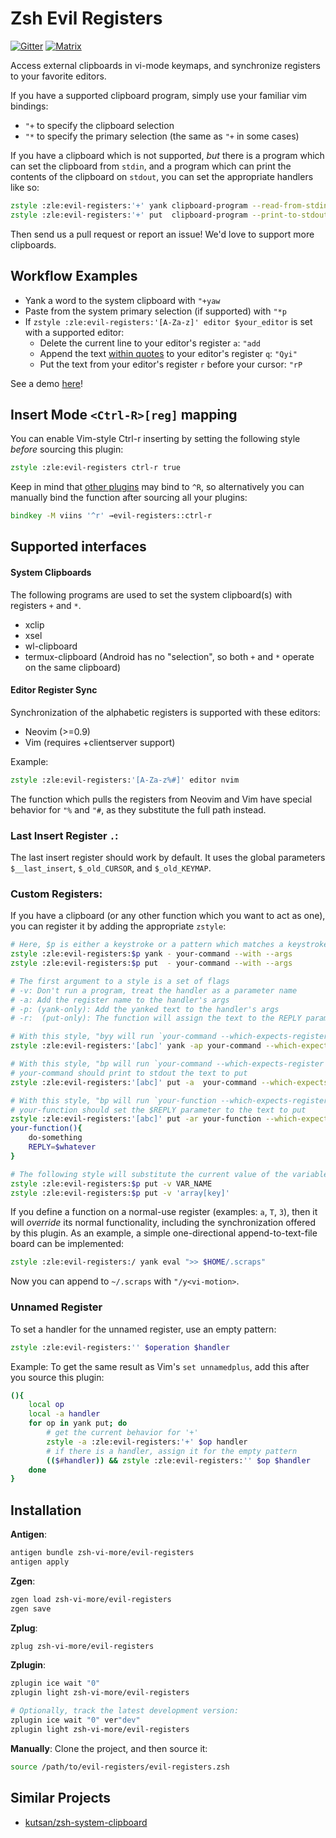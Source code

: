 # Zsh Evil Registers

[![Gitter](https://badges.gitter.im/zsh-vi-more/community.svg)](https://gitter.im/zsh-vi-more/community?utm_source=badge&utm_medium=badge&utm_campaign=pr-badge)
[![Matrix](https://img.shields.io/matrix/zsh-vi-more_community:gitter.im)](https://matrix.to/#/#zsh-vi-more_community:gitter.im)

Access external clipboards in vi-mode keymaps,
and synchronize registers to your favorite editors.

If you have a supported clipboard program, simply use your familiar vim bindings:
- `"+` to specify the clipboard selection
- `"*` to specify the primary selection (the same as `"+` in some cases)

If you have a clipboard which is not supported,
_but_ there is a program which can set the clipboard from `stdin`,
and a program which can print the contents of the clipboard on `stdout`,
you can set the appropriate handlers like so:
```zsh
zstyle :zle:evil-registers:'+' yank clipboard-program --read-from-stdin
zstyle :zle:evil-registers:'+' put  clipboard-program --print-to-stdout
```

Then send us a pull request or report an issue!
We'd love to support more clipboards.

## Workflow Examples

- Yank a word to the system clipboard with `"+yaw`
- Paste from the system primary selection (if supported) with `"*p`
- If `zstyle :zle:evil-registers:'[A-Za-z]' editor $your_editor` is set with a supported editor:
  - Delete the current line to your editor's register `a`: `"add`
  - Append the text [within quotes](https://github.com/zsh-vi-more/vi-motions) to your editor's register `q`: `"Qyi"`
  - Put the text from your editor's register `r` before your cursor: `"rP`

See a demo [here](https://asciinema.org/a/q0N73xBvkYDBhBjR8DmD5F78w)!

## Insert Mode `<Ctrl-R>[reg]` mapping

You can enable Vim-style Ctrl-r inserting by setting the following style _before_ sourcing this plugin:

```zsh
zstyle :zle:evil-registers ctrl-r true
```

Keep in mind that
[other plugins](https://github.com/junegunn/fzf/blob/1a191ec6f75acd1a0c89d28745a4b7cdf047875a/shell/key-bindings.zsh#L109)
may bind to 
`^R`, so alternatively you can manually bind the function after sourcing all your plugins:

```zsh
bindkey -M viins '^r' →evil-registers::ctrl-r
```

## Supported interfaces

#### System Clipboards

The following programs are used to set the system clipboard(s)
with registers `+` and `*`.

- xclip
- xsel
- wl-clipboard
- termux-clipboard (Android has no "selection", so both `+` and `*` operate on the same clipboard)

#### Editor Register Sync

Synchronization of the alphabetic registers is supported with these editors:

- Neovim (>=0.9)
- Vim (requires +clientserver support)

Example:

```zsh
zstyle :zle:evil-registers:'[A-Za-z%#]' editor nvim
```

The function which pulls the registers from Neovim and Vim
have special behavior for `"%` and `"#`,
as they substitute the full path instead.

### Last Insert Register `.`:

The last insert register should work by default.
It uses the global parameters `$__last_insert`,
`$_old_CURSOR`,
and `$_old_KEYMAP`.

### Custom Registers:

If you have a clipboard (or any other function which you want to act as one),
you can register it by adding the appropriate `zstyle`:

```zsh
# Here, $p is either a keystroke or a pattern which matches a keystroke
zstyle :zle:evil-registers:$p yank - your-command --with --args
zstyle :zle:evil-registers:$p put  - your-command --with --args

# The first argument to a style is a set of flags
# -v: Don't run a program, treat the handler as a parameter name
# -a: Add the register name to the handler's args
# -p: (yank-only): Add the yanked text to the handler's args
# -r:  (put-only): The function will assign the text to the REPLY parameter

# With this style, "byy will run `your-command --which-expects-register b "$yanked_line"`
zstyle :zle:evil-registers:'[abc]' yank -ap your-command --which-expects-register

# With this style, "bp will run `your-command --which-expects-register b`
# your-command should print to stdout the text to put
zstyle :zle:evil-registers:'[abc]' put -a  your-command --which-expects-register

# With this style, "bp will run `your-function --which-expects-register b`
# your-function should set the $REPLY parameter to the text to put
zstyle :zle:evil-registers:'[abc]' put -ar your-function --which-expects-register
your-function(){
	do-something
	REPLY=$whatever
}

# The following style will substitute the current value of the variable passed:
zstyle :zle:evil-registers:$p put -v VAR_NAME
zstyle :zle:evil-registers:$p put -v 'array[key]'
```

If you define a function on a normal-use register (examples: `a`, `T`, `3`),
then it will *override* its normal functionality, including the synchronization offered by this plugin.
As an example, a simple one-directional append-to-text-file board can be implemented:

```zsh
zstyle :zle:evil-registers:/ yank eval ">> $HOME/.scraps"
```
Now you can append to `~/.scraps` with `"/y<vi-motion>`.

### Unnamed Register

To set a handler for the unnamed register,
use an empty pattern:
```zsh
zstyle :zle:evil-registers:'' $operation $handler
```

Example: To get the same result as Vim's `set unnamedplus`,
add this after you source this plugin:

```zsh
(){
	local op
	local -a handler
	for op in yank put; do
		# get the current behavior for '+'
		zstyle -a :zle:evil-registers:'+' $op handler
		# if there is a handler, assign it for the empty pattern
		(($#handler)) && zstyle :zle:evil-registers:'' $op $handler
	done
}
```

## Installation

**Antigen**:
```zsh
antigen bundle zsh-vi-more/evil-registers
antigen apply
```

**Zgen**:
```zsh
zgen load zsh-vi-more/evil-registers
zgen save
```


**Zplug**:
```zsh
zplug zsh-vi-more/evil-registers
```

**Zplugin**:
```zsh
zplugin ice wait "0"
zplugin light zsh-vi-more/evil-registers

# Optionally, track the latest development version:
zplugin ice wait "0" ver"dev"
zplugin light zsh-vi-more/evil-registers
```

**Manually**: Clone the project, and then source it:
```zsh
source /path/to/evil-registers/evil-registers.zsh
```

## Similar Projects

- [kutsan/zsh-system-clipboard](https://github.com/kutsan/zsh-system-clipboard)

